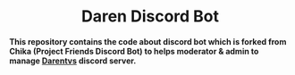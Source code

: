 <div align="center">  
    <h1>Daren Discord Bot</h1>  
</div>

#### This repository contains the code about discord bot which is forked from Chika (Project Friends Discord Bot) to helps moderator & admin to manage [Darentvs](https://www.twitch.tv/daren) discord server.